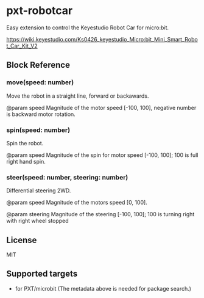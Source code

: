 # pxt-robotcar
Easy extension to control the Keyestudio Robot Car for micro:bit.

https://wiki.keyestudio.com/Ks0426_keyestudio_Micro:bit_Mini_Smart_Robot_Car_Kit_V2

## Block Reference

### move(speed: number)
Move the robot in a straight line, forward or backawards.

@param speed Magnitude of the motor speed [-100, 100], negative number is backward motor rotation.

### spin(speed: number)
Spin the robot.

@param speed Magnitude of the spin for motor speed [-100, 100]; 100 is full right hand spin.

### steer(speed: number, steering: number)
Differential steering 2WD.

@param speed Magnitude of the motors speed [0, 100].

@param steering Magnitude of the steering [-100, 100]; 100 is turning right with right wheel stopped

## License
MIT

## Supported targets

* for PXT/microbit
(The metadata above is needed for package search.)
